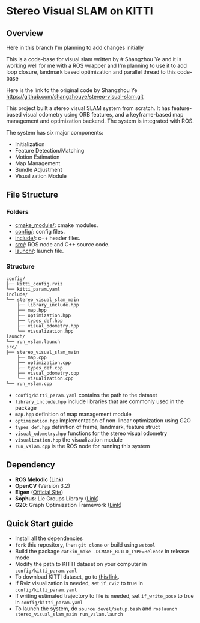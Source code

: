 # Stereo Visual SLAM on KITTI

## Overview

Here in this branch I'm planning to add changes initially

This is a code-base for visual slam written by # Shangzhou Ye and it is working well for me with a ROS wrapper and I'm planning to use it to add loop closure, landmark based optimization and parallel thread to this code-base

Here is the link to the original code by Shangzhou Ye
https://github.com/shangzhouye/stereo-visual-slam.git

This project built a stereo visual SLAM system from scratch. It has feature-based visual odometry using ORB features, and a keyframe-based map management and optimization backend. The system is integrated with ROS.

The system has six major components:

- Initialization
- Feature Detection/Matching
- Motion Estimation
- Map Management
- Bundle Adjustment
- Visualization Module

## File Structure

### Folders

* [cmake_module/](cmake_module/): cmake modules.
* [config/](config/): config files.
* [include/](include/): c++ header files.
* [src/](src/): ROS node and C++ source code.
* [launch/](launch/): launch file.

### Structure

```
config/
├── kitti_config.rviz
└── kitti_param.yaml
include/
└── stereo_visual_slam_main
    ├── library_include.hpp
    ├── map.hpp
    ├── optimization.hpp
    ├── types_def.hpp
    ├── visual_odometry.hpp
    └── visualization.hpp
launch/
└── run_vslam.launch
src/
├── stereo_visual_slam_main
    ├── map.cpp
    ├── optimization.cpp
    ├── types_def.cpp
    ├── visual_odometry.cpp
    └── visualization.cpp
└── run_vslam.cpp
```

- `config/kitti_param.yaml` contains the path to the dataset
- `library_include.hpp` include libraries that are commonly used in the package
- `map.hpp` definition of map management module
- `optimization.hpp` implementation of non-linear optimization using G2O
- `types_def.hpp` definition of frame, landmark, feature struct
- `visual_odometry.hpp` functions for the stereo visual odometry
- `visualization.hpp` the visualization module
- `run_vslam.cpp` is the ROS node for running this system

## Dependency

- **ROS Melodic** ([Link](http://wiki.ros.org/melodic/Installation/Ubuntu))
- **OpenCV** (Version 3.2)
- **Eigen** ([Official Site](http://eigen.tuxfamily.org/))
- **Sophus**: Lie Groups Library ([Link](https://github.com/strasdat/Sophus))
- **G20**: Graph Optimization Framework ([Link](https://openslam-org.github.io/g2o.html))

## Quick Start guide

- Install all the dependencies
- `fork` this repository, then `git clone` or build using `wstool`
- Build the package `catkin_make -DCMAKE_BUILD_TYPE=Release` in release mode
- Modify the path to KITTI dataset on your computer in `config/kitti_param.yaml`
- To download KITTI dataset, go to [this link](http://www.cvlibs.net/datasets/kitti/eval_odometry.php).
- If Rviz visualization is needed, set `if_rviz` to true in `config/kitti_param.yaml`
- If writing estimated trajectory to file is needed, set `if_write_pose` to true in `config/kitti_param.yaml`
- To launch the system, do `source devel/setup.bash` and `roslaunch stereo_visual_slam_main run_vslam.launch`

